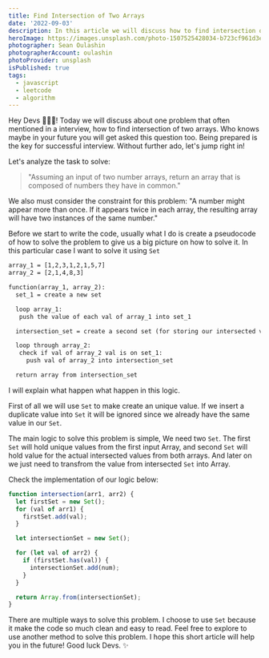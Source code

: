 ```yaml
---
title: Find Intersection of Two Arrays
date: '2022-09-03'
description: In this article we will discuss how to find intersection of two arrays.
heroImage: https://images.unsplash.com/photo-1507525428034-b723cf961d3e?ixlib=rb-4.0.3&ixid=MnwxMjA3fDB8MHxwaG90by1wYWdlfHx8fGVufDB8fHx8&auto=format&fit=crop&w=1473&q=80
photographer: Sean Oulashin
photographerAccount: oulashin
photoProvider: unsplash
isPublished: true
tags:
  - javascript
  - leetcode
  - algorithm
---
```


Hey Devs 👨🏼‍💻! Today we will discuss about one problem that often mentioned in a interview, how to find intersection of two arrays. Who knows maybe in your future you will get asked this question too. Being prepared is the key for successful interview. Without further ado, let's jump right in!

Let's analyze the task to solve:

> "Assuming an input of two number arrays, return an array that is composed of numbers they have in common."

We also must consider the constraint for this problem: "A number might appear more than once. If it appears twice in each array, the resulting array will have two instances of the same number."

Before we start to write the code, usually what I do is create a pseudocode of how to solve the problem to give us a big picture on how to solve it. In this particular case I want to solve it using `Set`

```txt
array_1 = [1,2,3,1,2,1,5,7]
array_2 = [2,1,4,8,3]

function(array_1, array_2):
  set_1 = create a new set

  loop array_1:
   push the value of each val of array_1 into set_1

  intersection_set = create a second set (for storing our intersected value)

  loop through array_2:
   check if val of array_2 val is on set_1:
     push val of array_2 into intersection_set

  return array from intersection_set
```

I will explain what happen what happen in this logic.

First of all we will use `Set` to make create an unique value. If we insert a duplicate value into `Set` it will be ignored since we already have the same value in our `Set`.

The main logic to solve this problem is simple, We need two `Set`. The first `Set` will hold unique values from the first input Array, and second `Set` will hold value for the actual intersected values from both arrays. And later on we just need to transfrom the value from intersected `Set` into Array.

Check the implementation of our logic below:

```js
function intersection(arr1, arr2) {
  let firstSet = new Set();
  for (val of arr1) {
    firstSet.add(val);
  }

  let intersectionSet = new Set();

  for (let val of arr2) {
    if (firstSet.has(val)) {
      intersectionSet.add(num);
    }
  }

  return Array.from(intersectionSet);
}
```

There are multiple ways to solve this problem. I choose to use `Set` because it make the code so much clean and easy to read. Feel free to explore to use another method to solve this problem. I hope this short article will help you in the future! Good luck Devs. ✨